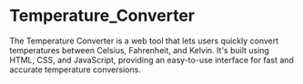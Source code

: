 # Temperature_Converter
The Temperature Converter is a web tool that lets users quickly convert temperatures between Celsius, Fahrenheit, and Kelvin. It's built using HTML, CSS, and JavaScript, providing an easy-to-use interface for fast and accurate temperature conversions.
